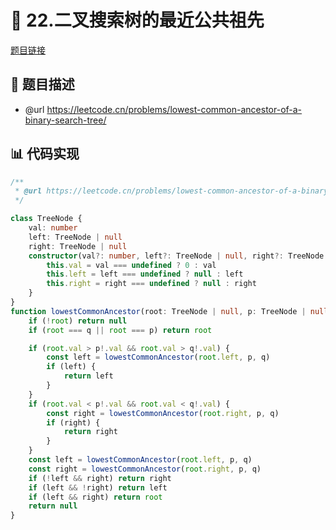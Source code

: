 # 🎳 22.二叉搜索树的最近公共祖先

[题目链接](https://leetcode.cn/problems/lowest-common-ancestor-of-a-binary-search-tree/)

## 📑 题目描述
* @url https://leetcode.cn/problems/lowest-common-ancestor-of-a-binary-search-tree/

## 📊 代码实现
```typescript
/**
 * @url https://leetcode.cn/problems/lowest-common-ancestor-of-a-binary-search-tree/
 */

class TreeNode {
    val: number
    left: TreeNode | null
    right: TreeNode | null
    constructor(val?: number, left?: TreeNode | null, right?: TreeNode | null) {
        this.val = val === undefined ? 0 : val
        this.left = left === undefined ? null : left
        this.right = right === undefined ? null : right
    }
}
function lowestCommonAncestor(root: TreeNode | null, p: TreeNode | null, q: TreeNode | null): TreeNode | null {
    if (!root) return null
    if (root === q || root === p) return root

    if (root.val > p!.val && root.val > q!.val) {
        const left = lowestCommonAncestor(root.left, p, q)
        if (left) {
            return left
        }
    }
    if (root.val < p!.val && root.val < q!.val) {
        const right = lowestCommonAncestor(root.right, p, q)
        if (right) {
            return right
        }
    }
    const left = lowestCommonAncestor(root.left, p, q)
    const right = lowestCommonAncestor(root.right, p, q)
    if (!left && right) return right
    if (left && !right) return left
    if (left && right) return root
    return null
}

```
